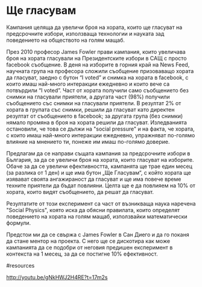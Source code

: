Ще гласувам
============
Кампания целяща да увеличи броя на хората, които ще гласуват на предсрочните избори, използваща технологии и науката зад поведението на обществото на голям мащаб.

През 2010 професор James Fowler прави кампания, които увеличава броя на хората гласували на Президентските избори в САЩ с просто facebook съобщение. В деня на изборите в горния край на News Feed, научната група на професора сложили съобщение призоваващо хората да гласуват, заедно с бутон “I voted” и снимка на хората в facebook, с които имаш най-много интеракции ежедневно и които вече са потвърдили “I voted”. Част от хората получили само съобщението без снимки на гласували приятели, а другата част (98%) получили съобщението със снимки на гласували приятели. В резултат 2% от хората в групата със снимки, решили да гласуват като директен резултат от съобщението в facebook; за другата група (без снимки) нямало промяна в броя на хората решили да гласуват. Изледванията остановили, че това се дължи на "social pressure" и на факта, че хората, с които имаш най-много интеракции ежедневно, упражняват по-голямо влияние на мнението ти, понеже им имаш по-голямо доверие.

Предлагам да се направи същата кампания за предсрочните избори в България, за да се увеличи броя на хората, които гласуват на изборите. Обаче за да се увеличи ефективността, кампанята ще трае един месец (за разлика от 1 ден) и ще има бутон „Ще Гласувам“, с който хората ще изявават своята ангажираност да гласуват и ще има повече време техните приятели да бъдат повлияни. Целта ще е да повлияем на 10% от хората, които видят съобщението, да решат да гласуват.

Резултатите от този експеримент са част от възникваща наука наречена "Social Physics", която иска да обясни правилата, които определят поведението на хората на голям мащаб, използвайки математически формули.

Предстои ми да се свържа с James Fowler в Сан Диего и да го поканя да стане ментор на проекта. С него ще се дискотира как може кампанията да се подобри от неговия предишен експеримент в контекста на 1 месец, за да се постигне 10% ефективност.

#resources

http://youtu.be/gNkHWJ2H4RE?t=17m2s


